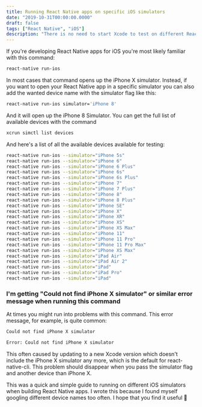 ```yaml
---
title: Running React Native apps on specific iOS simulators
date: "2019-10-31T00:00:00.0000"
draft: false
tags: ["React Native", "iOS"]
description: "There is no need to start Xcode to test on different React Native apps on different device simulators. You can do that easily with the simulator flag."
---
```


If you're developing React Native apps for iOS you're most likely familiar with this command:

```bash
react-native run-ios
```

In most cases that command opens up the iPhone X simulator. Instead, if you want to open your React Native app in a specific simulator you can also add the wanted device name with the simulator flag like this:

```bash
react-native run-ios simulator='iPhone 8'
```

And it will open up the iPhone 8 Simulator. You can get the full list of available devices with the command

```bash
xcrun simctl list devices
```

And here's a list of all the available devices available for testing:

```bash
react-native run-ios --simulator="iPhone 5s"
react-native run-ios --simulator="iPhone 6"
react-native run-ios --simulator="iPhone 6 Plus"
react-native run-ios --simulator="iPhone 6s"
react-native run-ios --simulator="iPhone 6s Plus"
react-native run-ios --simulator="iPhone 7"
react-native run-ios --simulator="iPhone 7 Plus"
react-native run-ios --simulator="iPhone 8"
react-native run-ios --simulator="iPhone 8 Plus"
react-native run-ios --simulator="iPhone SE"
react-native run-ios --simulator="iPhone X"
react-native run-ios --simulator="iPhone XR"
react-native run-ios --simulator="iPhone XS"
react-native run-ios --simulator="iPhone XS Max"
react-native run-ios --simulator="iPhone 11"
react-native run-ios --simulator="iPhone 11 Pro"
react-native run-ios --simulator="iPhone 11 Pro Max"
react-native run-ios --simulator="iPhone XS Max"
react-native run-ios --simulator="iPad Air"
react-native run-ios --simulator="iPad Air 2"
react-native run-ios --simulator="iPad"
react-native run-ios --simulator="iPad Pro"
react-native run-ios --simulator="iPad"

```

### I'm getting "Could not find iPhone X simulator" or similar error message when running this command

At times you might run into problems with this command. This error message, for example, is quite common:

```bash
Could not find iPhone X simulator

Error: Could not find iPhone X simulator
```

This often caused by updating to a new Xcode version which doesn't include the iPhone X simulator any more, which is the default for react-native-cli. This problem should disappear when you pass the simulator flag and another device than iPhone X.

This was a quick and simple guide to running on different iOS simulators when building React Native apps. I wrote this because I found myself googling different device names too often. I hope that you find it useful 🙂
